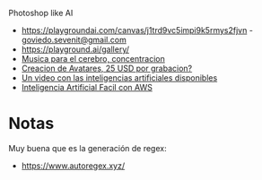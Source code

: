 Photoshop like AI
* https://playgroundai.com/canvas/j1trd9vc5impi9k5rmys2fjvn - goviedo.sevenit@gmail.com
* https://playground.ai/gallery/
* [Musica para el cerebro, concentracion](https://www.brain.fm/)
* [Creacion de Avatares, 25 USD por grabacion?](https://www.youtube.com/watch?v=auPW_84ZyRY)
* [Un video con las inteligencias artificiales disponibles](https://www.youtube.com/watch?v=sxNpiSsqxFM)
* [Inteligencia Artificial Facil con AWS](https://aws.amazon.com/free/ai/?trk=7fd9181a-025e-4410-af45-322d74087dc7&sc_channel=ps&ef_id=Cj0KCQiAjMKqBhCgARIsAPDgWlzZR3iLy5KX3v_DZtmpvs-8XG2gJEuNHFvA95NQokj6HYRc2uZUcU8aArlHEALw_wcB:G:s&s_kwcid=AL!4422!3!648041621416!p!!g!!artificial%20intelligence!19658924871!145520160869)

# Notas

Muy buena que es la generación de regex:

* https://www.autoregex.xyz/


